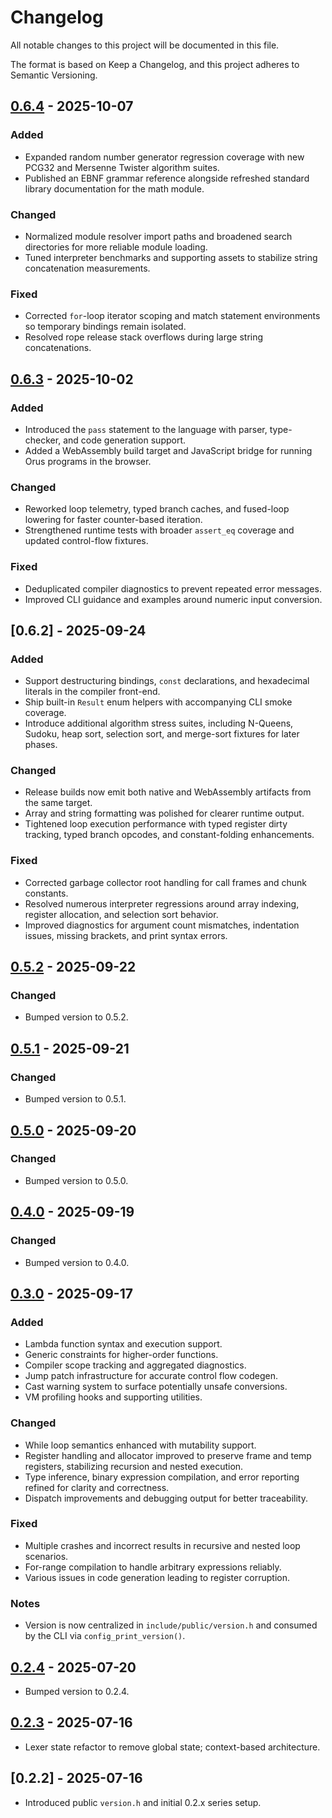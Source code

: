 # Changelog

All notable changes to this project will be documented in this file.

The format is based on Keep a Changelog, and this project adheres to Semantic Versioning.

## [0.6.4] - 2025-10-07

### Added
- Expanded random number generator regression coverage with new PCG32 and Mersenne Twister algorithm suites.
- Published an EBNF grammar reference alongside refreshed standard library documentation for the math module.

### Changed
- Normalized module resolver import paths and broadened search directories for more reliable module loading.
- Tuned interpreter benchmarks and supporting assets to stabilize string concatenation measurements.

### Fixed
- Corrected `for`-loop iterator scoping and match statement environments so temporary bindings remain isolated.
- Resolved rope release stack overflows during large string concatenations.

## [0.6.3] - 2025-10-02

### Added
- Introduced the `pass` statement to the language with parser, type-checker, and code generation support.
- Added a WebAssembly build target and JavaScript bridge for running Orus programs in the browser.

### Changed
- Reworked loop telemetry, typed branch caches, and fused-loop lowering for faster counter-based iteration.
- Strengthened runtime tests with broader `assert_eq` coverage and updated control-flow fixtures.

### Fixed
- Deduplicated compiler diagnostics to prevent repeated error messages.
- Improved CLI guidance and examples around numeric input conversion.

## [0.6.2] - 2025-09-24

### Added
- Support destructuring bindings, `const` declarations, and hexadecimal literals in the compiler front-end.
- Ship built-in `Result` enum helpers with accompanying CLI smoke coverage.
- Introduce additional algorithm stress suites, including N-Queens, Sudoku, heap sort, selection sort, and merge-sort fixtures for later phases.

### Changed
- Release builds now emit both native and WebAssembly artifacts from the same target.
- Array and string formatting was polished for clearer runtime output.
- Tightened loop execution performance with typed register dirty tracking, typed branch opcodes, and constant-folding enhancements.

### Fixed
- Corrected garbage collector root handling for call frames and chunk constants.
- Resolved numerous interpreter regressions around array indexing, register allocation, and selection sort behavior.
- Improved diagnostics for argument count mismatches, indentation issues, missing brackets, and print syntax errors.

## [0.5.2] - 2025-09-22

### Changed
- Bumped version to 0.5.2.

## [0.5.1] - 2025-09-21

### Changed
- Bumped version to 0.5.1.

## [0.5.0] - 2025-09-20

### Changed
- Bumped version to 0.5.0.

## [0.4.0] - 2025-09-19

### Changed
- Bumped version to 0.4.0.

## [0.3.0] - 2025-09-17

### Added
- Lambda function syntax and execution support.
- Generic constraints for higher-order functions.
- Compiler scope tracking and aggregated diagnostics.
- Jump patch infrastructure for accurate control flow codegen.
- Cast warning system to surface potentially unsafe conversions.
- VM profiling hooks and supporting utilities.

### Changed
- While loop semantics enhanced with mutability support.
- Register handling and allocator improved to preserve frame and temp registers, stabilizing recursion and nested execution.
- Type inference, binary expression compilation, and error reporting refined for clarity and correctness.
- Dispatch improvements and debugging output for better traceability.

### Fixed
- Multiple crashes and incorrect results in recursive and nested loop scenarios.
- For-range compilation to handle arbitrary expressions reliably.
- Various issues in code generation leading to register corruption.

### Notes
- Version is now centralized in `include/public/version.h` and consumed by the CLI via `config_print_version()`.

## [0.2.4] - 2025-07-20
- Bumped version to 0.2.4.

## [0.2.3] - 2025-07-16
- Lexer state refactor to remove global state; context-based architecture.

## [0.2.2] - 2025-07-16
- Introduced public `version.h` and initial 0.2.x series setup.

[0.6.4]: https://github.com/jordyorel/orus-lang/compare/v0.6.3...v0.6.4
[0.6.3]: https://github.com/jordyorel/orus-lang/compare/v0.6.2...v0.6.3
[0.6.0]: https://github.com/jordyorel/orus-lang/compare/v0.5.2...v0.6.0
[0.5.2]: https://github.com/jordyorel/orus-lang/compare/v0.5.1...v0.5.2
[0.5.1]: https://github.com/jordyorel/orus-lang/compare/v0.5.0...v0.5.1
[0.5.0]: https://github.com/jordyorel/orus-lang/compare/v0.4.0...v0.5.0
[0.4.0]: https://github.com/jordyorel/orus-lang/compare/v0.3.0...v0.4.0
[0.3.0]: https://github.com/jordyorel/orus-lang/compare/v0.2.4...v0.3.0
[0.2.4]: https://github.com/jordyorel/orus-lang/compare/v0.2.3...v0.2.4
[0.2.3]: https://github.com/jordyorel/orus-lang/compare/v0.2.2...v0.2.3
